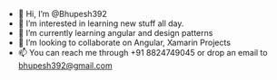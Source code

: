 - 👋 Hi, I’m @Bhupesh392
- 👀 I’m interested in learning new stuff all day.
- 🌱 I’m currently learning angular and design patterns 
- 💞️ I’m looking to collaborate on Angular, Xamarin Projects 
- 📫 You can reach me through +91 8824749045 or drop an email to bhupesh392@gmail.com

<!---
Bhupesh392/Bhupesh392 is a ✨ special ✨ repository because its `README.md` (this file) appears on your GitHub profile.
You can click the Preview link to take a look at your changes.
--->
